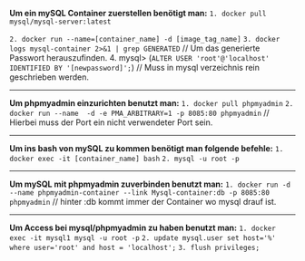**Um ein mySQL Container zuerstellen benötigt man:**
`1. docker pull mysql/mysql-server:latest`

`2. docker run --name=[container_name] -d [image_tag_name]`
`3. docker logs mysql-container 2>&1 | grep GENERATED` // Um das generierte Passwort herauszufinden.
4. mysql> (`ALTER USER 'root'@'localhost' IDENTIFIED BY '[newpassword]';`) // Muss in mysql verzeichnis rein geschrieben werden.
_________________________________________________________________________________________________________________________________
**Um phpmyadmin einzurichten benutzt man:**
`1. docker pull phpmyadmin`
`2. docker run --name  -d -e PMA_ARBITRARY=1 -p 8085:80 phpmyadmin` // Hierbei muss der Port ein nicht verwendeter Port sein.
_________________________________________________________________________________________________________________________________
**Um ins bash von mySQL zu kommen benötigt man folgende befehle:**
`1. docker exec -it [container_name] bash`
`2. mysql -u root -p`
_________________________________________________________________________________________________________________________________
**Um mySQL mit phpmyadmin zuverbinden benutzt man:**
`1. docker run -d --name phpmyadmin-container --link Mysql-container:db -p 8085:80 phpmyadmin` // hinter :db kommt immer der Container wo mysql drauf ist.
_________________________________________________________________________________________________________________________________
**Um Access bei mysql/phpmyadmin zu haben benutzt man:**
`1. docker exec -it mysql1 mysql -u root -p`
`2. update mysql.user set host='%' where user='root' and host = 'localhost';`
`3. flush privileges;`
